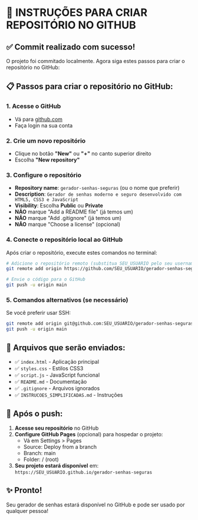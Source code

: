 # 🚀 INSTRUÇÕES PARA CRIAR REPOSITÓRIO NO GITHUB

## ✅ Commit realizado com sucesso!

O projeto foi commitado localmente. Agora siga estes passos para criar o repositório no GitHub:

## 📋 Passos para criar o repositório no GitHub:

### 1. **Acesse o GitHub**
- Vá para [github.com](https://github.com)
- Faça login na sua conta

### 2. **Crie um novo repositório**
- Clique no botão **"New"** ou **"+"** no canto superior direito
- Escolha **"New repository"**

### 3. **Configure o repositório**
- **Repository name**: `gerador-senhas-seguras` (ou o nome que preferir)
- **Description**: `Gerador de senhas moderno e seguro desenvolvido com HTML5, CSS3 e JavaScript`
- **Visibility**: Escolha **Public** ou **Private**
- **NÃO** marque "Add a README file" (já temos um)
- **NÃO** marque "Add .gitignore" (já temos um)
- **NÃO** marque "Choose a license" (opcional)

### 4. **Conecte o repositório local ao GitHub**
Após criar o repositório, execute estes comandos no terminal:

```bash
# Adicione o repositório remoto (substitua SEU_USUARIO pelo seu username do GitHub)
git remote add origin https://github.com/SEU_USUARIO/gerador-senhas-seguras.git

# Envie o código para o GitHub
git push -u origin main
```

### 5. **Comandos alternativos (se necessário)**

Se você preferir usar SSH:
```bash
git remote add origin git@github.com:SEU_USUARIO/gerador-senhas-seguras.git
git push -u origin main
```

## 📁 Arquivos que serão enviados:

- ✅ `index.html` - Aplicação principal
- ✅ `styles.css` - Estilos CSS3
- ✅ `script.js` - JavaScript funcional
- ✅ `README.md` - Documentação
- ✅ `.gitignore` - Arquivos ignorados
- ✅ `INSTRUCOES_SIMPLIFICADAS.md` - Instruções

## 🎯 Após o push:

1. **Acesse seu repositório** no GitHub
2. **Configure GitHub Pages** (opcional) para hospedar o projeto:
   - Vá em Settings > Pages
   - Source: Deploy from a branch
   - Branch: main
   - Folder: / (root)
3. **Seu projeto estará disponível** em: `https://SEU_USUARIO.github.io/gerador-senhas-seguras`

## ✨ Pronto!

Seu gerador de senhas estará disponível no GitHub e pode ser usado por qualquer pessoa!
